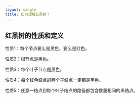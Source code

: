 ```yaml
---
layout: single
title: 如何理解红黑树？
---
```


## 红黑树的性质和定义
性质1：每个节点要么是黑色，要么是红色。

性质2：根节点是黑色。

性质3：每个叶子节点是黑色。

性质4：每个红色结点的两个子结点一定都是黑色。

性质5：任意一结点到每个叶子结点的路径都包含数量相同的黑结点。